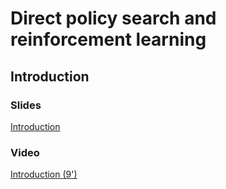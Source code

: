 # Direct policy search and reinforcement learning

## Introduction

### Slides

[Introduction](https://master-dac.isir.upmc.fr/rl/dps_rl_intro.pdf)


### Video

[Introduction (9')](https://www.youtube.com/watch?v=kCstZJMkghc&list=PLe5mY-Da-ksXEaLjUFH5HLXgEAxdF6Ogx)
